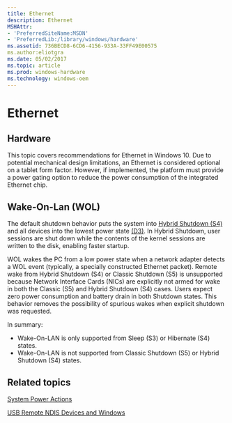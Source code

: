 ```yaml
---
title: Ethernet
description: Ethernet
MSHAttr:
- 'PreferredSiteName:MSDN'
- 'PreferredLib:/library/windows/hardware'
ms.assetid: 736BECD8-6CD6-4156-933A-33FF49E00575
ms.author:eliotgra
ms.date: 05/02/2017
ms.topic: article
ms.prod: windows-hardware
ms.technology: windows-oem
---
```


# Ethernet


## Hardware


This topic covers recommendations for Ethernet in Windows 10. Due to potential mechanical design limitations, an Ethernet is considered optional on a tablet form factor. However, if implemented, the platform must provide a power gating option to reduce the power consumption of the integrated Ethernet chip.

## Wake-On-Lan (WOL)


The default shutdown behavior puts the system into [Hybrid Shutdown (S4)](http://msdn.microsoft.com/library/windows/desktop/aa373229.aspx) and all devices into the lowest power state [(D3)](http://msdn.microsoft.com/library/aa932261.aspx). In Hybrid Shutdown, user sessions are shut down while the contents of the kernel sessions are written to the disk, enabling faster startup.

WOL wakes the PC from a low power state when a network adapter detects a WOL event (typically, a specially constructed Ethernet packet). Remote wake from Hybrid Shutdown (S4) or Classic Shutdown (S5) is unsupported because Network Interface Cards (NICs) are explicitly not armed for wake in both the Classic (S5) and Hybrid Shutdown (S4) cases. Users expect zero power consumption and battery drain in both Shutdown states. This behavior removes the possibility of spurious wakes when explicit shutdown was requested.

In summary:

-   Wake-On-LAN is only supported from Sleep (S3) or Hibernate (S4) states.
-   Wake-On-LAN is not supported from Classic Shutdown (S5) or Hybrid Shutdown (S4) states.

## Related topics


[System Power Actions](http://msdn.microsoft.com/library/windows/hardware/ff564553)

[USB Remote NDIS Devices and Windows](http://msdn.microsoft.com/windows/hardware/gg463298.aspx)

 

 







